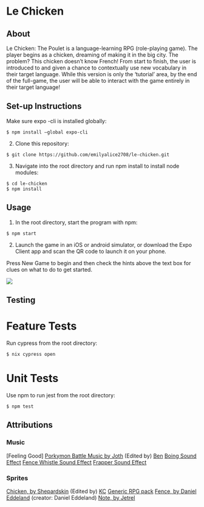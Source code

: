 # Le Chicken

## About 

Le Chicken: The Poulet is a language-learning RPG (role-playing game). The player begins as a chicken, dreaming of making it in the big city. The problem? This chicken doesn’t know French! From start to finish, the user is introduced to and given a chance to contextually use new vocabulary in their target language. While this version is only the ‘tutorial’ area, by the end of the full-game, the user will be able to interact with the game entirely in their target language!

## Set-up Instructions

Make sure expo -cli is installed globally:
```
$ npm install —global expo-cli
```
2. Clone this repository:
```
$ git clone https://github.com/emilyalice2708/le-chicken.git
```
3. Navigate into the root directory and run npm install to install node modules:
```
$ cd le-chicken
$ npm install 
```

## Usage

1. In the root directory, start the program with npm:
```
$ npm start
```
2. Launch the game in an iOS or android simulator, or download the Expo Client app and scan the QR code to launch it on your phone.

Press New Game to begin and then check the hints above the text box for clues on what to do to get started.

<img src="https://i.imgur.com/zYwCEaw.gif"/>


## Testing

# Feature Tests
Run cypress from the root directory:
```
$ nix cypress open
```

# Unit Tests
Use npm to run jest from the root directory:
```
$ npm test
```

## Attributions

### Music

[Feeling Good]
[Porkymon Battle Music by Joth](https://opengameart.org/content/porkymon-battle-theme) (Edited by) [Ben](https://github.com/benlynch1931)
[Boing Sound Effect](https://www.zapsplat.com/music/cartoon-boing-ascend-bounce-jaw-harp-12/)
[Fence Whistle Sound Effect](https://www.zapsplat.com/music/crickets-summertime-early-morning/)
[Frapper Sound Effect](https://www.zapsplat.com/music/cartoon-punch-1/)

### Sprites

[Chicken, by Shepardskin](https://opengameart.org/content/chicken-sprites) (Edited by) [KC](https://github.com/kacesera)
[Generic RPG pack](https://bakudas.itch.io/generic-rpg-pack)
[Fence, by Daniel Eddeland](https://opengameart.org/content/lpc-farming-tilesets-magic-animations-and-ui-elements) (creator: Daniel Eddeland)
[Note, by Jetrel](https://opengameart.org/content/rpg-item-set)
